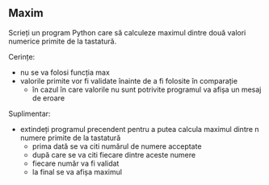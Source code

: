 Maxim
--
Scrieți un program Python care să calculeze maximul dintre două valori numerice primite de la tastatură.

Cerințe:

* nu se va folosi funcția max
* valorile primite vor fi validate înainte de a fi folosite în comparație
    * în cazul în care valorile nu sunt potrivite programul va afișa un mesaj de eroare

Suplimentar:

* extindeți programul precendent pentru a putea calcula maximul dintre n numere primite de la tastatură
    * prima dată se va citi numărul de numere acceptate
    * după care se va citi fiecare dintre aceste numere
    * fiecare număr va fi validat
    * la final se va afișa maximul